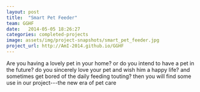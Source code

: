 ```yaml
---
layout: post
title:  "Smart Pet Feeder"
team: GGHF
date:   2014-05-05 18:26:27
categories: completed-projects
image: assets/img/project-snapshots/smart_pet_feeder.jpg
project_url: http://AmI-2014.github.io/GGHF
---
```


Are you having a lovely pet in your home? or do you intend to have a pet in the future?  do you sincerely love your pet and wish him a happy life? and sometimes get bored of the daily feeding touting? then you will find some use in our project---the new era of pet care
